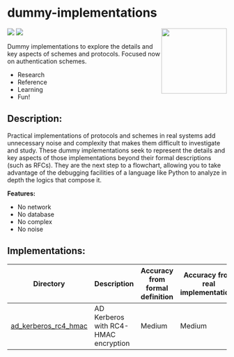 # dummy-implementations

<img align="right" width="150" height="150" src="https://e7.pngegg.com/pngimages/361/106/png-clipart-line-angle-line-angle-logo-thumbnail.png">

![](https://img.shields.io/badge/%E2%98%A3%EF%B8%8F-Dummy-yellow.svg) ![](https://img.shields.io/badge/Powered%20by-Python-blue.svg) 

Dummy implementations to explore the details and key aspects of schemes and protocols. Focused now on authentication schemes.

* Research
* Reference
* Learning
* Fun!

## Description:
Practical implementations of protocols and schemes in real systems add unnecessary noise and complexity that makes them difficult to investigate and study. These dummy implementations seek to represent the details and key aspects of those implementations beyond their formal descriptions (such as RFCs). They are the next step to a flowchart, allowing you to take advantage of the debugging facilities of a language like Python to analyze in depth the logics that compose it.

__Features:__
* No network
* No database
* No complex
* No noise

## Implementations:

|Directory|Description|Accuracy from formal definition|Accuracy from real implementations|
|---------|-----------|----------------------------|-------------------------------|
|[ad_kerberos_rc4_hmac](ad_kerberos_rc4_hmac)|AD Kerberos with RC4-HMAC encryption|Medium|Medium|
